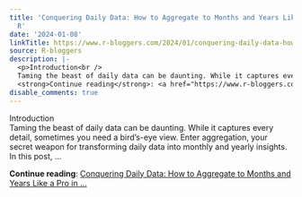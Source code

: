 ```yaml
---
title: 'Conquering Daily Data: How to Aggregate to Months and Years Like a Pro in
  R'
date: '2024-01-08'
linkTitle: https://www.r-bloggers.com/2024/01/conquering-daily-data-how-to-aggregate-to-months-and-years-like-a-pro-in-r/
source: R-bloggers
description: |-
  <p>Introduction<br />
  Taming the beast of daily data can be daunting. While it captures every detail, sometimes you need a bird’s-eye view. Enter aggregation, your secret weapon for transforming daily data into monthly and yearly insights. In this post, ...</p>
  <strong>Continue reading</strong>: <a href="https://www.r-bloggers.com/2024/01/conquering-daily-data-how-to-aggregate-to-months-and-years-like-a-pro-in-r/">Conquering Daily Data: How to Aggregate to Months and Years Like a Pro in ...
disable_comments: true
---
```

<p>Introduction<br />
Taming the beast of daily data can be daunting. While it captures every detail, sometimes you need a bird’s-eye view. Enter aggregation, your secret weapon for transforming daily data into monthly and yearly insights. In this post, ...</p>
<strong>Continue reading</strong>: <a href="https://www.r-bloggers.com/2024/01/conquering-daily-data-how-to-aggregate-to-months-and-years-like-a-pro-in-r/">Conquering Daily Data: How to Aggregate to Months and Years Like a Pro in ...